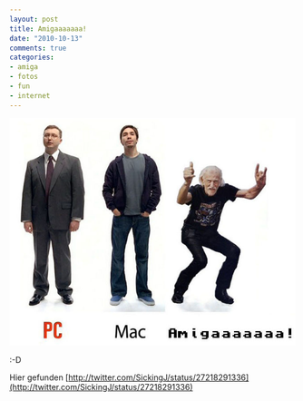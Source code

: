 ```yaml
--- 
layout: post
title: Amigaaaaaaa!
date: "2010-10-13"
comments: true
categories: 
- amiga
- fotos
- fun
- internet
---
```

![Amigaaaaaa](/static/wpdata/2010/12/vlbar-scaled1000.jpg)

:-D

Hier gefunden [http://twitter.com/SickingJ/status/27218291336](http://twitter.com/SickingJ/status/27218291336)
